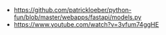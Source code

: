 - https://github.com/patrickloeber/python-fun/blob/master/webapps/fastapi/models.py
- https://www.youtube.com/watch?v=3vfum74ggHE